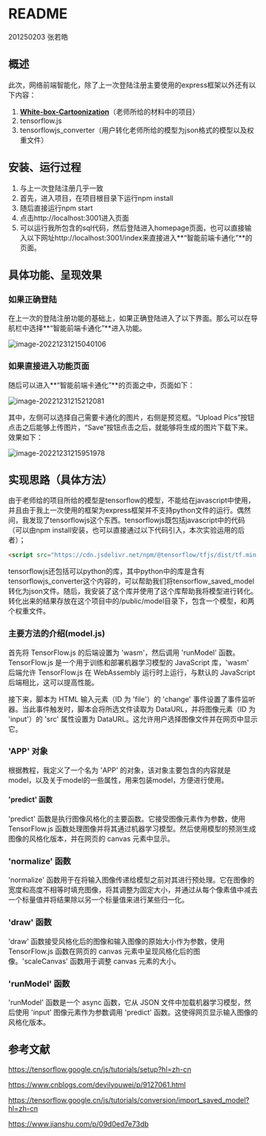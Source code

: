 # README

201250203 张若皓

## 概述

此次，网络前端智能化，除了上一次登陆注册主要使用的express框架以外还有以下内容：

1. **[White-box-Cartoonization](https://github.com/SystemErrorWang/White-box-Cartoonization)**（老师所给的材料中的项目）
2. tensorflow.js
3. tensorflowjs_converter（用户转化老师所给的模型为json格式的模型以及权重文件）

## 安装、运行过程

1. 与上一次登陆注册几乎一致
2. 首先，进入项目，在项目根目录下运行npm install
3. 随后直接运行npm start
4. 点击http://localhost:3001进入页面
5. 可以运行我所包含的sql代码，然后登陆进入homepage页面，也可以直接输入以下网址http://localhost:3001/index来直接进入**“智能前端卡通化”**的页面。

## 具体功能、呈现效果

### 如果正确登陆

在上一次的登陆注册功能的基础上，如果正确登陆进入了以下界面。那么可以在导航栏中选择**“智能前端卡通化”**进入功能。

![image-20221231215040106](https://typora-tes.oss-cn-shanghai.aliyuncs.com/uPic/20221231215040image-20221231215040106.png)

### 如果直接进入功能页面

随后可以进入**“智能前端卡通化”**的页面之中，页面如下：

![image-20221231215212081](https://typora-tes.oss-cn-shanghai.aliyuncs.com/uPic/20221231215212image-20221231215212081.png)

其中，左侧可以选择自己需要卡通化的图片，右侧是预览框。“Upload Pics”按钮点击之后能够上传图片，“Save”按钮点击之后，就能够将生成的图片下载下来。效果如下：

![image-20221231215951978](https://typora-tes.oss-cn-shanghai.aliyuncs.com/uPic/20221231215952image-20221231215951978.png)

## 实现思路（具体方法）

由于老师给的项目所给的模型是tensorflow的模型，不能给在javascript中使用，并且由于我上一次使用的框架为express框架并不支持python文件的运行。偶然间，我发现了tensorflowjs这个东西。tensorflowjs既包括javascript中的代码（可以由npm install安装，也可以直接通过以下代码引入，本次实验运用的后者）；

```html
<script src="https://cdn.jsdelivr.net/npm/@tensorflow/tfjs/dist/tf.min.js"></script>
```

tensorflowjs还包括可以python的库，其中python中的库是含有tensorflowjs_converter这个内容的，可以帮助我们将tensorflow_saved_model转化为json文件。随后，我安装了这个库并使用了这个库帮助我将模型进行转化。转化出来的结果存放在这个项目中的/public/model目录下，包含一个模型，和两个权重文件。

### 主要方法的介绍(model.js)

首先将 TensorFlow.js 的后端设置为 'wasm'，然后调用 'runModel' 函数。TensorFlow.js 是一个用于训练和部署机器学习模型的 JavaScript 库，'wasm' 后端允许 TensorFlow.js 在 WebAssembly 运行时上运行，与默认的 JavaScript 后端相比，这可以提高性能。

接下来，脚本为 HTML 输入元素（ID 为 'file'）的 'change' 事件设置了事件监听器。当此事件触发时，脚本会将所选文件读取为 DataURL，并将图像元素（ID 为 'input'）的 'src' 属性设置为 DataURL。这允许用户选择图像文件并在网页中显示它。

###  'APP' 对象

根据教程，我定义了一个名为 'APP' 的对象，该对象主要包含的内容就是model，以及关于model的一些属性，用来包装model，方便进行使用。

#### 'predict' 函数

'predict' 函数是执行图像风格化的主要函数。它接受图像元素作为参数，使用 TensorFlow.js 函数处理图像并将其通过机器学习模型。然后使用模型的预测生成图像的风格化版本，并在网页的 canvas 元素中显示。

### 'normalize' 函数

'normalize' 函数用于在将输入图像传递给模型之前对其进行预处理。它在图像的宽度和高度不相等时填充图像，将其调整为固定大小，并通过从每个像素值中减去一个标量值并将结果除以另一个标量值来进行某些归一化。

### 'draw' 函数

'draw' 函数接受风格化后的图像和输入图像的原始大小作为参数，使用 TensorFlow.js 函数在网页的 canvas 元素中呈现风格化后的图像。'scaleCanvas' 函数用于调整 canvas 元素的大小。

### 'runModel' 函数

'runModel' 函数是一个 async 函数，它从 JSON 文件中加载机器学习模型，然后使用 'input' 图像元素作为参数调用 'predict' 函数。这使得网页显示输入图像的风格化版本。

## 参考文献

https://tensorflow.google.cn/js/tutorials/setup?hl=zh-cn

https://www.cnblogs.com/devilyouwei/p/9127061.html

https://tensorflow.google.cn/js/tutorials/conversion/import_saved_model?hl=zh-cn

https://www.jianshu.com/p/09d0ed7e73db



